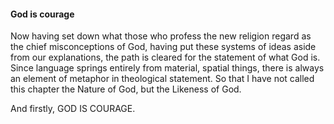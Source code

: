 #### God is courage

Now having set down what those who profess the new religion regard as
the chief misconceptions of God, having put these systems of ideas aside
from our explanations, the path is cleared for the statement of what God
is. Since language springs entirely from material, spatial things, there
is always an element of metaphor in theological statement. So that I
have not called this chapter the Nature of God, but the Likeness of God.

And firstly, GOD IS COURAGE.
